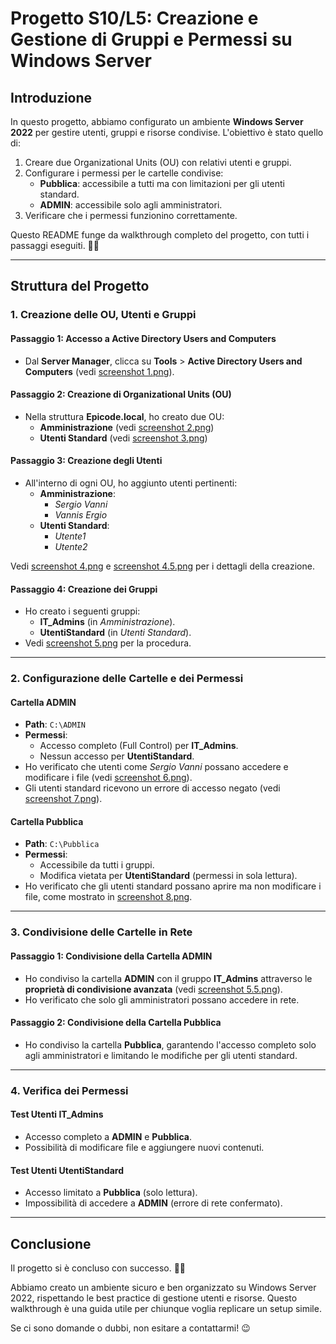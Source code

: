 # Progetto S10/L5: Creazione e Gestione di Gruppi e Permessi su Windows Server

## Introduzione
In questo progetto, abbiamo configurato un ambiente **Windows Server 2022** per gestire utenti, gruppi e risorse condivise. L'obiettivo è stato quello di:

1. Creare due Organizational Units (OU) con relativi utenti e gruppi.
2. Configurare i permessi per le cartelle condivise:
   - **Pubblica**: accessibile a tutti ma con limitazioni per gli utenti standard.
   - **ADMIN**: accessibile solo agli amministratori.
3. Verificare che i permessi funzionino correttamente.

Questo README funge da walkthrough completo del progetto, con tutti i passaggi eseguiti. 📝✨

---

## Struttura del Progetto

### 1. Creazione delle OU, Utenti e Gruppi

#### Passaggio 1: Accesso a Active Directory Users and Computers
- Dal **Server Manager**, clicca su **Tools** > **Active Directory Users and Computers** (vedi [screenshot 1.png](./1.png)).

#### Passaggio 2: Creazione di Organizational Units (OU)
- Nella struttura **Epicode.local**, ho creato due OU:
  - **Amministrazione** (vedi [screenshot 2.png](./2.png))
  - **Utenti Standard** (vedi [screenshot 3.png](./3.png))

#### Passaggio 3: Creazione degli Utenti
- All'interno di ogni OU, ho aggiunto utenti pertinenti:
  - **Amministrazione**:
    - *Sergio Vanni*
    - *Vannis Ergio*
  - **Utenti Standard**:
    - *Utente1*
    - *Utente2*

Vedi [screenshot 4.png](./4.png) e [screenshot 4.5.png](./4.5.png) per i dettagli della creazione.

#### Passaggio 4: Creazione dei Gruppi
- Ho creato i seguenti gruppi:
  - **IT_Admins** (in *Amministrazione*).
  - **UtentiStandard** (in *Utenti Standard*).
- Vedi [screenshot 5.png](./5.png) per la procedura.

---

### 2. Configurazione delle Cartelle e dei Permessi

#### Cartella **ADMIN**
- **Path**: `C:\ADMIN`
- **Permessi**:
  - Accesso completo (Full Control) per **IT_Admins**.
  - Nessun accesso per **UtentiStandard**.
- Ho verificato che utenti come *Sergio Vanni* possano accedere e modificare i file (vedi [screenshot 6.png](./6.png)).
- Gli utenti standard ricevono un errore di accesso negato (vedi [screenshot 7.png](./7.png)).

#### Cartella **Pubblica**
- **Path**: `C:\Pubblica`
- **Permessi**:
  - Accessibile da tutti i gruppi.
  - Modifica vietata per **UtentiStandard** (permessi in sola lettura).
- Ho verificato che gli utenti standard possano aprire ma non modificare i file, come mostrato in [screenshot 8.png](./8.png).

---

### 3. Condivisione delle Cartelle in Rete

#### Passaggio 1: Condivisione della Cartella **ADMIN**
- Ho condiviso la cartella **ADMIN** con il gruppo **IT_Admins** attraverso le **proprietà di condivisione avanzata** (vedi [screenshot 5.5.png](./5.5.png)).
- Ho verificato che solo gli amministratori possano accedere in rete.

#### Passaggio 2: Condivisione della Cartella **Pubblica**
- Ho condiviso la cartella **Pubblica**, garantendo l'accesso completo solo agli amministratori e limitando le modifiche per gli utenti standard.

---

### 4. Verifica dei Permessi

#### Test Utenti **IT_Admins**
- Accesso completo a **ADMIN** e **Pubblica**.
- Possibilità di modificare file e aggiungere nuovi contenuti.

#### Test Utenti **UtentiStandard**
- Accesso limitato a **Pubblica** (solo lettura).
- Impossibilità di accedere a **ADMIN** (errore di rete confermato).

---

## Conclusione

Il progetto si è concluso con successo. 💪🎉

Abbiamo creato un ambiente sicuro e ben organizzato su Windows Server 2022, rispettando le best practice di gestione utenti e risorse. Questo walkthrough è una guida utile per chiunque voglia replicare un setup simile.

Se ci sono domande o dubbi, non esitare a contattarmi! 😉
